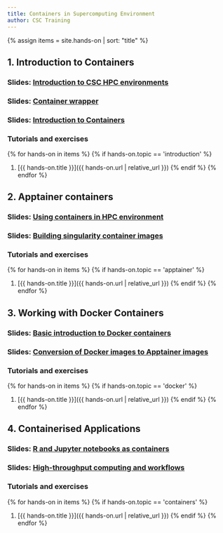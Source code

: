 ```yaml
---
title: Containers in Supercomputing Environment
author: CSC Training
---
```


{% assign items = site.hands-on |  sort: "title" %}

## 1. Introduction to Containers
### Slides: [Introduction to CSC HPC environments](https://a3s.fi/biocontainers2023/CSC_HPC_Systems.html)
### Slides: [Container wrapper](https://a3s.fi/biocontainers2023/Container_wrapper.html)
### Slides: [Introduction to Containers](https://a3s.fi/biocontainers2023/Introduction_to_containers.html)

###  Tutorials and exercises
{% for hands-on in items %}
{% if hands-on.topic == 'introduction' %}
1. [{{ hands-on.title }}]({{ hands-on.url | relative_url }})
{% endif %}
{% endfor %}

## 2. Apptainer containers
### Slides: [Using containers in HPC environment](https://a3s.fi/biocontainers2023/Basic_usage_of_Apptainer.html)
### Slides: [Building singularity container images](https://a3s.fi/biocontainers2023/Buiding_container_images.html)

###  Tutorials and exercises
{% for hands-on in items %}
{% if hands-on.topic == 'apptainer' %}
1. [{{ hands-on.title }}]({{ hands-on.url | relative_url }})
{% endif %}
{% endfor %}



## 3. Working with Docker Containers 
### Slides: [Basic introduction to Docker containers](https://a3s.fi/biocontainers2023/intro_docker.html)
### Slides: [Conversion of Docker images to Apptainer images](https://a3s.fi/biocontainers2023/docker2singularity.html)

###  Tutorials and exercises
{% for hands-on in items %}
{% if hands-on.topic == 'docker' %}
1. [{{ hands-on.title }}]({{ hands-on.url | relative_url }})
{% endif %}
{% endfor %}

## 4. Containerised Applications
### Slides: [R and Jupyter notebooks as containers](https://a3s.fi/CSC_training/Notebooks.html)
### Slides: [High-throughput computing and workflows](https://a3s.fi/CSC_training/workflows_throughput.html)
###  Tutorials and exercises
{% for hands-on in items %}
{% if hands-on.topic == 'containers' %}
1. [{{ hands-on.title }}]({{ hands-on.url | relative_url }})
{% endif %}
{% endfor %}

